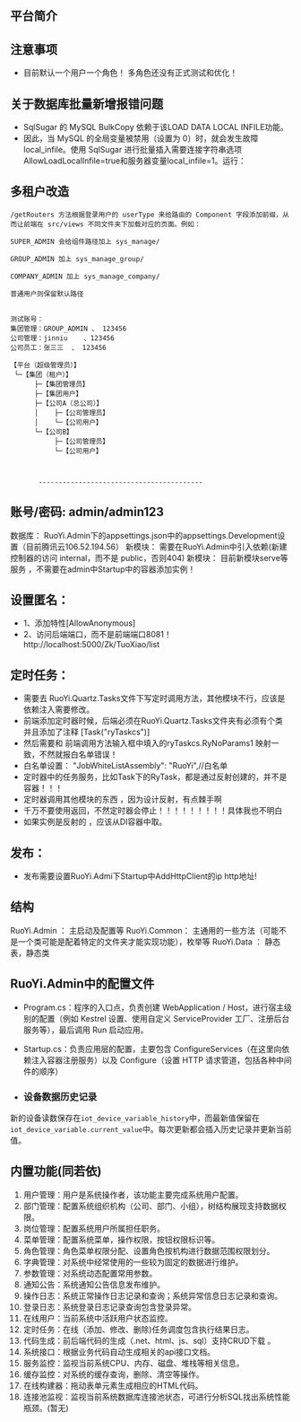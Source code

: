  

## 平台简介
 
 
## 注意事项
- 目前默认一个用户一个角色！ 多角色还没有正式测试和优化！



## 关于数据库批量新增报错问题
- SqlSugar 的 MySQL BulkCopy 依赖于该LOAD DATA LOCAL INFILE功能。
- 因此，当 MySQL 的全局变量被禁用（设置为 0）时，就会发生故障local_infile。使用 SqlSugar 进行批量插入需要连接字符串选项AllowLoadLocalInfile=true和服务器变量local_infile=1。运行：
 


## 多租户改造

 
	/getRouters 方法根据登录用户的 userType 来给路由的 Component 字段添加前缀，从而让前端在 src/views 不同文件夹下加载对应的页面。例如：

	SUPER_ADMIN 会给组件路径加上 sys_manage/

	GROUP_ADMIN 加上 sys_manage_group/

	COMPANY_ADMIN 加上 sys_manage_company/

	普通用户则保留默认路径

							
	测试账号：
	集团管理：GROUP_ADMIN 、 123456
	公司管理：jinniu    、123456
    公司员工：张三三  、 123456
 
	【平台（超级管理员）】
	 └─【集团（租户）】
		  ├─【集团管理员】
		  ├─【集团用户】
		  ├─【公司A（总公司）】
		  │    ├─【公司管理员】
		  │    └─【公司用户】
		  └─【公司B】
			   ├─【公司管理员】
			   └─【公司用户】



		   -----------------------------------------


## 账号/密码: admin/admin123
数据库： RuoYi.Admin下的appsettings.json中的appsettings.Development设置（目前腾讯云106.52.194.56）
新模块： 需要在RuoYi.Admin中引入依赖(新建控制器的访问 internal，而不是 public，否则404)
新模块： 目前新模块serve等服务 ，不需要在admin中Startup中的容器添加实例！


## 设置匿名：
- 1、添加特性[AllowAnonymous]
- 2、访问后端端口，而不是前端端口8081！ http://localhost:5000/Zk/TuoXiao/list

## 定时任务：
- 需要去 RuoYi.Quartz.Tasks文件下写定时调用方法，其他模块不行，应该是依赖注入需要修改。
- 前端添加定时器时候，后端必须在RuoYi.Quartz.Tasks文件夹有必须有个类 并且添加了注释 [Task("ryTaskcs")]
- 然后需要和 前端调用方法输入框中填入的ryTaskcs.RyNoParams1 映射一致，不然就报白名单错误！
- 白名单设置： "JobWhiteListAssembly": "RuoYi",//白名单
- 定时器中的任务服务，比如Task下的RyTask，都是通过反射创建的，并不是容器！！！
- 定时器调用其他模块的东西 ，因为设计反射，有点棘手啊
- 千万不要使用返回，不然定时器会停止！！！！！！！！！具体我也不明白
- 如果实例是反射的 ，应该从DI容器中取。

## 发布：
- 发布需要设置RuoYi.Admi下Startup中AddHttpClient的ip http地址!


## 结构

RuoYi.Admin ： 主启动及配置等
RuoYi.Common： 主通用的一些方法（可能不是一个类可能是配着特定的文件夹才能实现功能），枚举等
RuoYi.Data  ： 静态表，静态类


## RuoYi.Admin中的配置文件

- Program.cs：程序的入口点，负责创建 WebApplication / Host，进行宿主级别的配置（例如 Kestrel 设置、使用自定义 ServiceProvider 工厂、注册后台服务等），最后调用 Run 启动应用。
- Startup.cs：负责应用层的配置，主要包含 ConfigureServices（在这里向依赖注入容器注册服务）以及 Configure（设置 HTTP 请求管道，包括各种中间件的顺序）


-  ### 设备数据历史记录
新的设备读数保存在`iot_device_variable_history`中，而最新值保留在`iot_device_variable.current_value`中。每次更新都会插入历史记录并更新当前值。


 
## 内置功能(同若依)

1.  用户管理：用户是系统操作者，该功能主要完成系统用户配置。
2.  部门管理：配置系统组织机构（公司、部门、小组），树结构展现支持数据权限。
3.  岗位管理：配置系统用户所属担任职务。
4.  菜单管理：配置系统菜单，操作权限，按钮权限标识等。
5.  角色管理：角色菜单权限分配、设置角色按机构进行数据范围权限划分。
6.  字典管理：对系统中经常使用的一些较为固定的数据进行维护。
7.  参数管理：对系统动态配置常用参数。
8.  通知公告：系统通知公告信息发布维护。
9.  操作日志：系统正常操作日志记录和查询；系统异常信息日志记录和查询。
10. 登录日志：系统登录日志记录查询包含登录异常。
11. 在线用户：当前系统中活跃用户状态监控。
12. 定时任务：在线（添加、修改、删除)任务调度包含执行结果日志。
13. 代码生成：前后端代码的生成（.net、html、js、sql）支持CRUD下载 。
14. 系统接口：根据业务代码自动生成相关的api接口文档。
15. 服务监控：监视当前系统CPU、内存、磁盘、堆栈等相关信息。
16. 缓存监控：对系统的缓存查询，删除、清空等操作。
17. 在线构建器：拖动表单元素生成相应的HTML代码。
18. 连接池监视：监视当前系统数据库连接池状态，可进行分析SQL找出系统性能瓶颈。(暂无)




